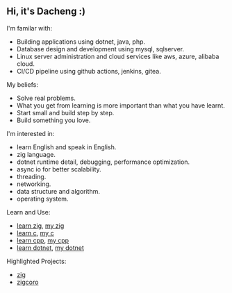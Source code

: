 ## Hi, it's Dacheng :)

I'm familar with:
- Building applications using dotnet, java, php.
- Database design and development using mysql, sqlserver.
- Linux server administration and cloud services like aws, azure, alibaba cloud.
- CI/CD pipeline using github actions, jenkins, gitea.

My beliefs:
- Solve real problems.
- What you get from learning is more important than what you have learnt.
- Start small and build step by step.
- Build something you love.

I'm interested in:
- learn English and speak in English.
- zig language.
- dotnet runtime detail, debugging, performance optimization.
- async io for better scalability.
- threading.
- networking.
- data structure and algorithm.
- operating system.

Learn and Use:
- [learn zig](https://github.com/dacheng-learn/zig), [my zig](https://github.com/dacheng-zig)
- [learn c](https://github.com/dacheng-learn/c), [my c](https://github.com/dacheng-c)
- [learn cpp](https://github.com/dacheng-learn/cpp), [my cpp](https://github.com/dacheng-cpp)
- [learn dotnet](https://github.com/dacheng-learn/dotnet), [my dotnet](https://github.com/dacheng-dotnet)

Highlighted Projects:
- [zig](https://github.com/ziglang/zig)
- [zigcoro](https://github.com/rsepassi/zigcoro)
